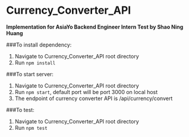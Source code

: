 # Currency_Converter_API
**Implementation for AsiaYo Backend Engineer Intern Test by Shao Ning Huang**

###To install dependency:

1. Navigate to Currency_Converter_API root directory
2. Run ```npm install```

###To start server:

1. Navigate to Currency_Converter_API root directory
2. Run ```npm start```, default port will be port 3000 on local host
3. The endpoint of currency converter API is /api/currency/convert 

###To test:

1. Navigate to Currency_Converter_API root directory
2. Run ```npm test```
